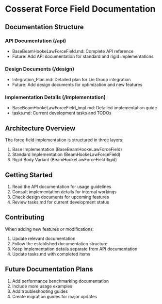 # Cosserat Force Field Documentation

## Documentation Structure

### API Documentation (/api)
- BaseBeamHookeLawForceField.md: Complete API reference
- Future: Add API documentation for standard and rigid implementations

### Design Documents (/design)
- Integration_Plan.md: Detailed plan for Lie Group integration
- Future: Add design documents for optimization and new features

### Implementation Details (/implementation)
- BaseBeamHookeLawForceField_impl.md: Detailed implementation guide
- tasks.md: Current development tasks and TODOs

## Architecture Overview

The force field implementation is structured in three layers:
1. Base Implementation (BaseBeamHookeLawForceField)
2. Standard Implementation (BeamHookeLawForceField)
3. Rigid Body Variant (BeamHookeLawForceFieldRigid)

## Getting Started

1. Read the API documentation for usage guidelines
2. Consult implementation details for internal workings
3. Check design documents for upcoming features
4. Review tasks.md for current development status

## Contributing

When adding new features or modifications:
1. Update relevant documentation
2. Follow the established documentation structure
3. Keep implementation details separate from API documentation
4. Update tasks.md with completed items

## Future Documentation Plans

1. Add performance benchmarking documentation
2. Include more usage examples
3. Add troubleshooting guides
4. Create migration guides for major updates

